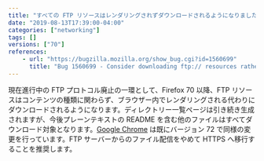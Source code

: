```yaml
---
title: "すべての FTP リソースはレンダリングされずダウンロードされるようになりました"
date: "2019-08-13T17:39:00-04:00"
categories: ["networking"]
tags: []
versions: ["70"]
references:
    - url: "https://bugzilla.mozilla.org/show_bug.cgi?id=1560699"
      title: "Bug 1560699 - Consider downloading ftp:// resources rather than rendering them."
---
```

現在進行中の FTP プロトコル廃止の一環として、Firefox 70 以降、FTP リソースはコンテンツの種類に関わらず、ブラウザー内でレンダリングされる代わりにダウンロードされるようになります。ディレクトリー一覧ページは引き続き生成されますが、今後プレーンテキストの README を含む他のファイルはすべてダウンロード対象となります。[Google Chrome](https://www.chromestatus.com/feature/6199005675520000) は既にバージョン 72 で同様の変更を行っています。FTP サーバーからのファイル配信をやめて HTTPS へ移行することを推奨します。
